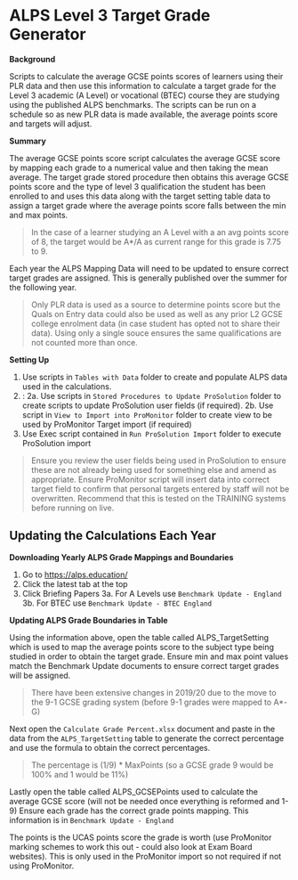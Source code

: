 # ALPS Level 3 Target Grade Generator
**Background**

Scripts to calculate the average GCSE points scores of learners using their PLR data and then use this information to calculate a target grade for the Level 3 academic (A Level) or vocational (BTEC) course they are studying using the published ALPS benchmarks.
The scripts can be run on a schedule so as new PLR data is made available, the average points score and targets will adjust.

**Summary**

The average GCSE points score script calculates the average GCSE score by mapping each grade to a numerical value and then taking the mean average.
The target grade stored procedure then obtains this average GCSE points score and the type of level 3 qualification the student has been enrolled to and uses this data along with the target setting table data to assign a target grade where the average points score falls between the min and max points.
> In the case of a learner studying an A Level with a an avg points score of 8, the target would be A*/A as current range for this grade is 7.75 to 9.

Each year the ALPS Mapping Data will need to be updated to ensure correct target grades are assigned. This is generally published over the summer for the following year.

> Only PLR data is used as a source to determine points score but the Quals on Entry data could also be used as well as any prior L2 GCSE college enrolment data (in case student has opted not to share their data). Using only a single souce ensures the same qualifications are not counted more than once.

**Setting Up**

1. Use scripts in `Tables with Data` folder to create and populate ALPS data used in the calculations.
2. :
2a. Use scripts in `Stored Procedures to Update ProSolution` folder to create scripts to update ProSolution user fields (if required).
2b. Use script in `View to Import into ProMonitor` folder to create view to be used by ProMonitor Target import (if required)
3. Use Exec script contained in `Run ProSolution Import` folder to execute ProSolution import
> Ensure you review the user fields being used in ProSolution to ensure these are not already being used for something else and amend as appropriate.
> Ensure ProMonitor script will insert data into correct target field to confirm that personal targets entered by staff will not be overwritten.
> Recommend that this is tested on the TRAINING systems before running on live.

## Updating the Calculations Each Year

**Downloading Yearly ALPS Grade Mappings and Boundaries**

1. Go to https://alps.education/
2. Click the latest tab at the top
3. Click Briefing Papers
3a. For A Levels use `Benchmark Update - England`
3b. For BTEC use `Benchmark Update - BTEC England`

**Updating ALPS Grade Boundaries in Table**

Using the information above, open the table called ALPS_TargetSetting which is used to map the average points score to the subject type being studied in order to obtain the target grade.
Ensure min and max point values match the Benchmark Update documents to ensure correct target grades will be assigned.

> There have been extensive changes in 2019/20 due to the move to the 9-1 GCSE grading system (before 9-1 grades were mapped to A*-G)

Next open the `Calculate Grade Percent.xlsx` document and paste in the data from the `ALPS_TargetSetting` table to generate the correct percentage and use the formula to obtain the correct percentages.
> The percentage is (1/9) * MaxPoints (so a GCSE grade 9 would be 100% and 1 would be 11%)

Lastly open the table called ALPS_GCSEPoints used to calculate the average GCSE score (will not be needed once everything is reformed and 1-9)
Ensure each grade has the correct grade points mapping. This information is in `Benchmark Update - England`

The points is the UCAS points score the grade is worth (use ProMonitor marking schemes to work this out - could also look at Exam Board websites). This is only used in the ProMonitor import so not required if not using ProMonitor.